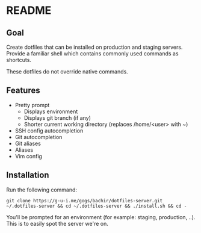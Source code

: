 # README

## Goal

Create dotfiles that can be installed on production and staging servers.
Provide a familiar shell which contains commonly used commands as shortcuts.

These dotfiles do not override native commands.

## Features

* Pretty prompt
	* Displays environment
	* Displays git branch (if any)
	* Shorter current working directory (replaces /home/&lt;user&gt; with ~)
* SSH config autocompletion
* Git autocompletion
* Git aliases
* Aliases
* Vim config

## Installation

Run the following command:

	git clone https://g-u-i.me/gogs/bachir/dotfiles-server.git ~/.dotfiles-server && cd ~/.dotfiles-server && ./install.sh && cd -

You'll be prompted for an environment (for example: staging, production, ..). This is to easily spot the server we're on.
